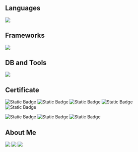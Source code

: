 ## Languages
![](https://skillicons.dev/icons?i=html,css,js,typescript,ruby,python,java)

## Frameworks
![](https://skillicons.dev/icons?i=rails,spring,flask,vue,react)

## DB and Tools
![](https://skillicons.dev/icons?i=git,docker,aws,cloudflare,firebase,mysql,postgresql,githubactions,figma,vim,linux)

## Certificate
![Static Badge](https://img.shields.io/badge/IT%E3%83%91%E3%82%B9%E3%83%9D%E3%83%BC%E3%83%88-07%2F2019-blue)
![Static Badge](https://img.shields.io/badge/%E6%83%85%E5%A0%B1%E3%82%BB%E3%82%AD%E3%83%A5%E3%83%AA%E3%83%86%E3%82%A3%E3%83%9E%E3%83%8D%E3%82%B8%E3%83%A1%E3%83%B3%E3%83%88-11%2F2019-blue)
![Static Badge](https://img.shields.io/badge/%E5%9F%BA%E6%9C%AC%E6%83%85%E5%A0%B1%E6%8A%80%E8%A1%93%E8%80%85%20-02%2F2021-blue)
![Static Badge](https://img.shields.io/badge/%E5%BF%9C%E7%94%A8%E6%83%85%E5%A0%B1%E6%8A%80%E8%A1%93%E8%80%85-12%2F2021-blue)
![Static Badge](https://img.shields.io/badge/%E6%83%85%E5%A0%B1%E5%87%A6%E7%90%86%E5%AE%89%E5%85%A8%E7%A2%BA%E4%BF%9D%E6%94%AF%E6%8F%B4%E5%A3%AB-12%2F2022-blue)

![Static Badge](https://img.shields.io/badge/LPIC%20level1%20-09%2F2020-blue)
![Static Badge](https://img.shields.io/badge/Oracle%20Certified%20Java%20Programmer%2C%20Silver%20SE%2011-07%2F2021-blue)
![Static Badge](https://img.shields.io/badge/AWS%20Certified%20Cloud%20Practitioner-04%2F2022-blue)

## About Me
![](http://github-profile-summary-cards.vercel.app/api/cards/profile-details?username=Yudai-Saito&theme=github_dark)
![](http://github-profile-summary-cards.vercel.app/api/cards/repos-per-language?username=Yudai-Saito&theme=github_dark)
![](http://github-profile-summary-cards.vercel.app/api/cards/most-commit-language?username=Yudai-Saito&theme=github_dark)
